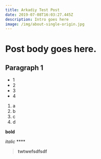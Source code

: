 ```yaml
---
title: Arkadiy Test Post
date: 2019-07-08T16:03:27.445Z
description: Intro goes here
image: /img/about-single-origin.jpg
---
```

# Post body goes here.

## Paragraph 1

* 1
* 2
* 3
* 4

1. a
2. b
3. c
4. d

**bold**

_italic_ ****

> **twtwefsdfsdf**
